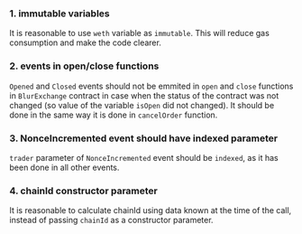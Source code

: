 ### 1. immutable variables

It is reasonable to use `weth` variable as `immutable`. This will reduce gas consumption and make the code clearer.

### 2. events in open/close functions

`Opened` and `Closed` events should not be emmited in `open` and `close` functions in `BlurExchange` contract in case when the status of the contract was not changed (so value of the variable `isOpen` did not changed). It should be done in the same way it is done in `cancelOrder` function.

### 3. NonceIncremented event should have indexed parameter

`trader` parameter of `NonceIncremented` event should be `indexed`, as it has been done in all other events.

### 4. chainId constructor parameter

It is reasonable to calculate chainId using data known at the time of the call, instead of passing `chainId` as a constructor parameter.